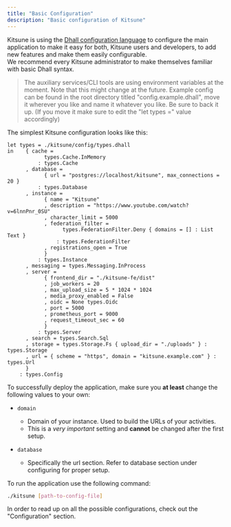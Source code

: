 ```yaml
---
title: "Basic Configuration"
description: "Basic configuration of Kitsune"
---
```


Kitsune is using the [Dhall configuration language](https://dhall-lang.org/) to configure the main application to make it easy for both, Kitsune users and developers,
to add new features and make them easily configurable.  
We recommend every Kitsune administrator to make themselves familiar with basic Dhall syntax.

> The auxiliary services/CLI tools are using environment variables at the moment. 
> Note that this might change at the future.
> Example config can be found in the root directory titled "config.example.dhall", move it wherever you like and name it whatever you like. Be sure to back it up. 
(If you move it make sure to edit the "let types =" value accordingly)

The simplest Kitsune configuration looks like this:

```dhall
let types = ./kitsune/config/types.dhall
in    { cache =
            types.Cache.InMemory
          : types.Cache
      , database =
            { url = "postgres://localhost/kitsune", max_connections = 20 }
          : types.Database
      , instance =
            { name = "Kitsune"
            , description = "https://www.youtube.com/watch?v=6lnnPnr_0SU"
            , character_limit = 5000
            , federation_filter =
                  types.FederationFilter.Deny { domains = [] : List Text }
                : types.FederationFilter
            , registrations_open = True
            }
          : types.Instance
      , messaging = types.Messaging.InProcess
      , server =
            { frontend_dir = "./kitsune-fe/dist"
            , job_workers = 20
            , max_upload_size = 5 * 1024 * 1024
            , media_proxy_enabled = False
            , oidc = None types.Oidc
            , port = 5000
            , prometheus_port = 9000
            , request_timeout_sec = 60
            }
          : types.Server
      , search = types.Search.Sql
      , storage = types.Storage.Fs { upload_dir = "./uploads" } : types.Storage
      , url = { scheme = "https", domain = "kitsune.example.com" } : types.Url
      }
    : types.Config
```

To successfully deploy the application, make sure you **at least** change the following values to your own:

- `domain`

  - Domain of your instance. Used to build the URLs of your activities.
  - This is a *very important* setting and **cannot** be changed after the first setup.

- `database`

  - Specifically the url section. Refer to database section under configuring for proper setup.

To run the application use the following command:
```bash
./kitsune [path-to-config-file]
```

In order to read up on all the possible configurations, check out the "Configuration" section.
